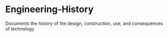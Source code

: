 Engineering-History
===================

Documents the history of the design, construction, use, and consequences of technology
